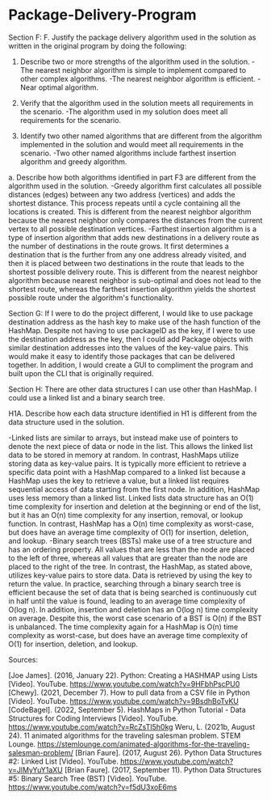 # Package-Delivery-Program

Section F:
F.  Justify the package delivery algorithm used in the solution as written in the original program by doing the following:
1.  Describe two or more strengths of the algorithm used in the solution.
-The nearest neighbor algorithm is simple to implement compared to other complex algorithms.
-The nearest neighbor algorithm is efficient.
-Near optimal algorithm.

2.  Verify that the algorithm used in the solution meets all requirements in the scenario.
-The algorithm used in my solution does meet all requirements for the scenario.

3.  Identify two other named algorithms that are different from the algorithm implemented in the solution and would meet all requirements in the scenario.
-Two other named algorithms include farthest insertion algorithm and greedy algorithm.

a.  Describe how both algorithms identified in part F3 are different from the algorithm used in the solution.
-Greedy algorithm first calculates all possible distances (edges) between any two address (vertices) and adds the shortest distance. This process repeats until a 
cycle containing all the locations is created. This is different from the nearest neighbor algorithm because the nearest neighbor only compares the distances from the current vertex to
all possible destination vertices.
-Farthest insertion algorithm is a type of insertion algorithm that adds new destinations in a delivery route as the number of destinations in the route grows. 
It first determines a destination that is the further from any one address already visited, and then it is placed between two destinations in the route that leads 
to the shortest possible delivery route. This is different from the nearest neighbor algorithm because nearest neighbor is sub-optimal and does not lead to the shortest route,
whereas the farthest insertion algorithm yields the shortest possible route under the algorithm's functionality.

Section G:
If I were to do the project different, I would like to use package destination address as the hash key to make use of the hash function of the HashMap. Despite not 
having to use packageID as the key, if I were to use the destination address as the key, then I could add Package objects with similar destination addresses into the
values of the key-value pairs. This would make it easy to identify those packages that can be delivered together. In addition, I would create a GUI to compliment the
program and built upon the CLI that is originally required.

Section H:
There are other data structures I can use other than HashMap. I could use a linked list and a binary search tree.

H1A. Describe how each data structure identified in H1 is different from the data structure used in the solution.

-Linked lists are similar to arrays, but instead make use of pointers to denote the next piece of data or node in the list. 
This allows the linked list data to be stored in memory at random. In contrast, HashMaps utilize storing data as key-value pairs. 
It is typically more efficient to retrieve a specific data point with a HashMap compared to a linked list because a HashMap uses 
the key to retrieve a value, but a linked list requires sequential access of data starting from the first node. In addition, 
HashMap uses less memory than a linked list. Linked lists data structure has an O(1) time complexity for insertion and 
deletion at the beginning or end of the list, but it has an O(n) time complexity for any insertion, removal, or lookup function. 
In contrast, HashMap has a O(n) time complexity as worst-case, but does have an average time complexity of O(1) for insertion, 
deletion, and lookup.
-Binary search trees (BSTs) make use of a tree structure and has an ordering property. All values that are less than the 
node are placed to the left of three, whereas all values that are greater than the node are placed to the right of the tree. 
In contrast, the HashMap, as stated above, utilizes key-value pairs to store data. Data is retrieved by using the key to return the value.
In practice, searching through a binary search tree is efficient because the set of data that is being searched is continuously 
cut in half until the value is found, leading to an average time complexity of O(log n). In addition, insertion and deletion 
has an O(log n) time complexity on average. Despite this, the worst case scenario of a BST is O(n) if the BST is unbalanced. 
The time complexity again for a HashMap is O(n) time complexity as worst-case, but does have an average time complexity 
of O(1) for insertion, deletion, and lookup.

Sources:

[Joe James]. (2016, January 22). Python: Creating a HASHMAP using Lists [Video]. YouTube. 	https://www.youtube.com/watch?v=9HFbhPscPU0 
[Chewy]. (2021, December 7). How to pull data from a CSV file in Python [Video]. YouTube. https://www.youtube.com/watch?v=9BsdhBoTvKU 
[CodeBagel]. (2022, September 5). HashMaps in Python Tutorial - Data Structures for Coding 	Interviews [Video]. YouTube. https://www.youtube.com/watch?v=RcZsTI5h0kg
Weru, L. (2021b, August 24). 11 animated algorithms for the traveling salesman problem. STEM Lounge. https://stemlounge.com/animated-algorithms-for-the-traveling-salesman-problem/ 
[Brian Faure]. (2017, August 26). Python Data Structures #2: Linked List [Video]. YouTube. https://www.youtube.com/watch?v=JlMyYuY1aXU
[Brian Faure]. (2017, September 11). Python Data Structures #5: Binary Search Tree (BST) [Video]. YouTube. https://www.youtube.com/watch?v=f5dU3xoE6ms